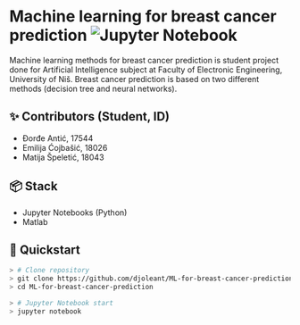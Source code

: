 # Machine learning for breast cancer prediction ![Jupyter Notebook](https://img.shields.io/badge/jupyter-%23FA0F00.svg?style=for-the-badge&logo=jupyter&logoColor=white)

Machine learning methods for breast cancer prediction is student project done for Artificial Intelligence subject at Faculty of Electronic Engineering, University of Niš. Breast cancer prediction is based on two different methods (decision tree and neural networks).

## ✨ Contributors (Student, ID)
- Đorđe Antić, 17544 </br>
- Emilija Ćojbašić, 18026 </br>
- Matija Špeletić, 18043 </br>

## 📦 Stack
- Jupyter Notebooks (Python)
- Matlab

## 🚀 Quickstart
```bash
> # Clone repository
> git clone https://github.com/djoleant/ML-for-breast-cancer-prediction.git
> cd ML-for-breast-cancer-prediction

> # Jupyter Notebook start
> jupyter notebook
```
